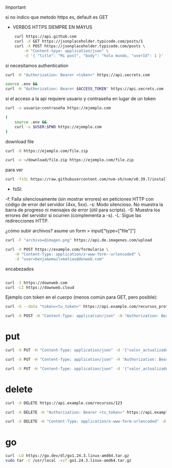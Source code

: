#

> [!IMPORTANT]
> si no indico que metodo https es, default es GET

- VERBOS HTTPS SIEMPRE EN MAYUS

```bash
    curl https://api.github.com
    curl -X GET https://jsonplaceholder.typicode.com/posts/1
    curl -X POST https://jsonplaceholder.typicode.com/posts \
        -H "Content-tpye: application/json" \
        -d '{ "title": "Mi post", "body": "hola mundo, "userId": 1 }'
```

si necesitamos authentication

```bash
curl -H "Authorization: Bearer <token>" https://api.secrets.com
```

```bash
source .env &&
curl -H "Authorization: Bearer $ACCESS_TOKEN" https://api.secrets.com
```

si el acceso a la api requiere usuario y contraseña en lugar de un token

```bash
curl -u usuario:contraseña https://ejemplo.com

(
    source .env &&
    curl -u $USER:$PWD https://ejemplo.com
)
```

download file

```bash
curl -O https://ejemplo.com/file.zip

curl -o ~/download/file.zip https://ejemplo.com/file.zip
```

para ver

```bash
curl -fsSL https://raw.githubusercontent.com/nvm-sh/nvm/v0.39.7/install.sh
```

- fsSl:

-f: Falla silenciosamente (sin mostrar errores) en peticiones HTTP con código de error del servidor (4xx, 5xx).
-s: Modo silencioso. No muestra la barra de progreso ni mensajes de error (útil para scripts).
-S: Muestra los errores del servidor si ocurren (complementa a -s).
-L: Sigue las redirecciones HTTP.

¿cómo subir archivos?
asume un form > input["type=["file"]"]

```bash
curl -F "archivo=@imagen.png" https://api.de.imagenes.com/upload
```

```bash
curl -X POST https://example.com/formulario \
    -H "Content-Type: application/x-www-form--urlencoded" \
    -d "user=benja&email=matias@donweb.com"
```

encabezados

```bash

curl -I https://downweb.com
curl -LI https://downweb.cloud
```

Ejemplo con token en el cuerpo (menos común para GET, pero posible):

```bash
curl -G --data "token=<tu_token>" https://api.example.com/recursos_protegidos
```

```bash
curl -X POST -H "Content-Type: application/json" -H "Authorization: Bearer <tu_token>" -d '{"nombre": "nuevo", "valor": 123}' https://api.example.com/recursos_protegidos
```

# put

```bash
curl -X PUT -H "Content-Type: application/json" -d '{"valor_actualizado": 456}' https://api.example.com/recursos/123
```

```bash
curl -X PUT -H "Content-Type: application/json" -H "Authorization: Bearer <tu_token>" -d '{"valor_actualizado": 456}' https://api.example.com/recursos_protegidos/123
```

```bash
curl -X PUT -H "Content-Type: application/json" -d '{"valor_actualizado": 456, "token": "<tu_token>"}' https://api.example.com/recursos_protegidos/123
```

# delete

```bash
curl -X DELETE https://api.example.com/recursos/123
```

```bash
curl -X DELETE -H "Authorization: Bearer <tu_token>" https://api.example.com/recursos_protegidos/123
```

```bash
curl -X DELETE -H "Content-Type: application/x-www-form-urlencoded" -d "token=<tu_token>" https://api.example.com/recursos_protegidos/123
```

# go

```bash
curl -LO https://go.dev/dl/go1.24.3.linux-amd64.tar.gz
sudo tar -C /usr/local -xzf go1.24.3.linux-amd64.tar.gz

```
